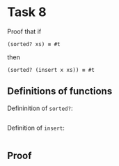 # Task 8

Proof that if
```
(sorted? xs) ≡ #t
```
then 

```
(sorted? (insert x xs)) ≡ #t
```

## Definitions of functions

Defininition of `sorted?`:

```scheme

```

Definition of `insert`:

```scheme

```

## Proof
